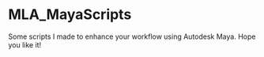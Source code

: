 # MLA_MayaScripts
Some scripts I made to enhance your workflow using Autodesk Maya. Hope you like it!
